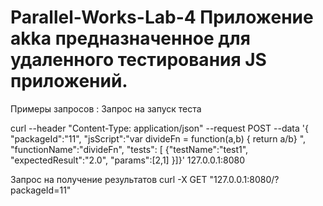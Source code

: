 # Parallel-Works-Lab-4 Приложение akka предназначенное для удаленного тестирования JS приложений.

Примеры запросов :
Запрос на запуск теста

curl --header "Content-Type: application/json" --request POST --data '{ "packageId":"11", "jsScript":"var divideFn = function(a,b) { return a/b} ", "functionName":"divideFn", "tests": [ {"testName":"test1", "expectedResult":"2.0", "params":[2,1] }]}' 127.0.0.1:8080

Запрос на получение результатов
curl -X GET "127.0.0.1:8080/?packageId=11"

